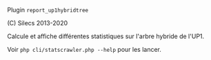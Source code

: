 Plugin `report_up1hybridtree`

(C) Silecs 2013-2020

Calcule et affiche différentes statistiques sur l'arbre hybride de l'UP1.

Voir `php cli/statscrawler.php --help` pour les lancer.

